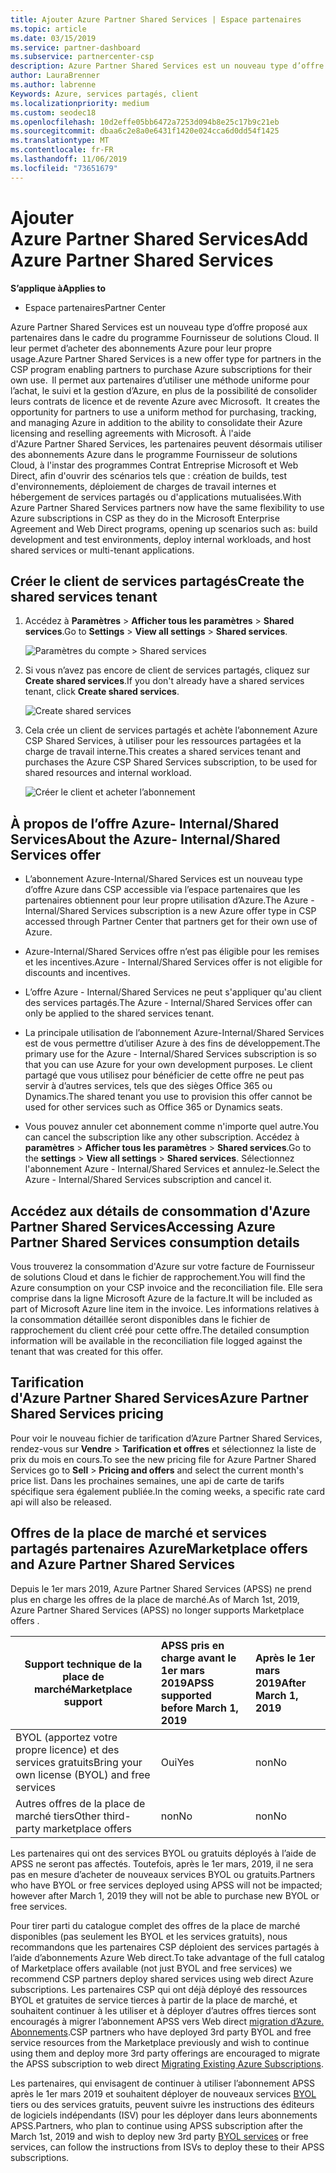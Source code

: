 ```yaml
---
title: Ajouter Azure Partner Shared Services | Espace partenaires
ms.topic: article
ms.date: 03/15/2019
ms.service: partner-dashboard
ms.subservice: partnercenter-csp
description: Azure Partner Shared Services est un nouveau type d’offre proposé aux partenaires dans le cadre du programme Fournisseur de solutions Cloud. Il leur permet d’acheter des abonnements Azure pour leur propre usage.
author: LauraBrenner
ms.author: labrenne
Keywords: Azure, services partagés, client
ms.localizationpriority: medium
ms.custom: seodec18
ms.openlocfilehash: 10d2effe05bb6472a7253d094b8e25c17b9c21eb
ms.sourcegitcommit: dbaa6c2e8a0e6431f1420e024cca6d0dd54f1425
ms.translationtype: MT
ms.contentlocale: fr-FR
ms.lasthandoff: 11/06/2019
ms.locfileid: "73651679"
---
```

# <a name="add-azure-partner-shared-services"></a><span data-ttu-id="5c569-104">Ajouter Azure Partner Shared Services</span><span class="sxs-lookup"><span data-stu-id="5c569-104">Add Azure Partner Shared Services</span></span>

<span data-ttu-id="5c569-105">**S’applique à**</span><span class="sxs-lookup"><span data-stu-id="5c569-105">**Applies to**</span></span>

-  <span data-ttu-id="5c569-106">Espace partenaires</span><span class="sxs-lookup"><span data-stu-id="5c569-106">Partner Center</span></span>

<span data-ttu-id="5c569-107">Azure Partner Shared Services est un nouveau type d’offre proposé aux partenaires dans le cadre du programme Fournisseur de solutions Cloud. Il leur permet d’acheter des abonnements Azure pour leur propre usage.</span><span class="sxs-lookup"><span data-stu-id="5c569-107">Azure Partner Shared Services is a new offer type for partners in the CSP program enabling partners to purchase Azure subscriptions for their own use.</span></span><span data-ttu-id="5c569-108">  Il permet aux partenaires d’utiliser une méthode uniforme pour l’achat, le suivi et la gestion d’Azure, en plus de la possibilité de consolider leurs contrats de licence et de revente Azure avec Microsoft.</span><span class="sxs-lookup"><span data-stu-id="5c569-108">  It creates the opportunity for partners to use a uniform method for purchasing, tracking, and managing Azure in addition to the ability to consolidate their Azure licensing and reselling agreements with Microsoft.</span></span> <span data-ttu-id="5c569-109">À l'aide d'Azure Partner Shared Services, les partenaires peuvent désormais utiliser des abonnements Azure dans le programme Fournisseur de solutions Cloud, à l'instar des programmes Contrat Entreprise Microsoft et Web Direct, afin d'ouvrir des scénarios tels que : création de builds, test d'environnements, déploiement de charges de travail internes et hébergement de services partagés ou d'applications mutualisées.</span><span class="sxs-lookup"><span data-stu-id="5c569-109">With Azure Partner Shared Services partners now have the same flexibility to use Azure subscriptions in CSP as they do in the Microsoft Enterprise Agreement and Web Direct programs, opening up scenarios such as:  build development and test environments, deploy internal workloads, and host shared services or multi-tenant applications.</span></span>  

## <a name="create-the-shared-services-tenant"></a><span data-ttu-id="5c569-110">Créer le client de services partagés</span><span class="sxs-lookup"><span data-stu-id="5c569-110">Create the shared services tenant</span></span>

1. <span data-ttu-id="5c569-111">Accédez à **Paramètres** > **Afficher tous les paramètres** > **Shared services**.</span><span class="sxs-lookup"><span data-stu-id="5c569-111">Go to **Settings** > **View all settings** > **Shared services**.</span></span>

    ![**Paramètres du compte** > **Shared services**](images/sharedservices2.png)

2. <span data-ttu-id="5c569-113">Si vous n’avez pas encore de client de services partagés, cliquez sur **Create shared services**.</span><span class="sxs-lookup"><span data-stu-id="5c569-113">If you don't already have a shared services tenant, click **Create shared services**.</span></span>

    ![Create shared services](images/sharedservices3.png)

3. <span data-ttu-id="5c569-115">Cela crée un client de services partagés et achète l’abonnement Azure CSP Shared Services, à utiliser pour les ressources partagées et la charge de travail interne.</span><span class="sxs-lookup"><span data-stu-id="5c569-115">This creates a shared services tenant and purchases the Azure CSP Shared Services subscription, to be used for shared resources and internal workload.</span></span>

    ![Créer le client et acheter l’abonnement](images/sharedservices5.png)

## <a name="about-the-azure--internalshared-services-offer"></a><span data-ttu-id="5c569-117">À propos de l’offre Azure- Internal/Shared Services</span><span class="sxs-lookup"><span data-stu-id="5c569-117">About the Azure- Internal/Shared Services offer</span></span>

- <span data-ttu-id="5c569-118">L’abonnement Azure-Internal/Shared Services est un nouveau type d’offre Azure dans CSP accessible via l’espace partenaires que les partenaires obtiennent pour leur propre utilisation d’Azure.</span><span class="sxs-lookup"><span data-stu-id="5c569-118">The Azure - Internal/Shared Services subscription is a new Azure offer type in CSP accessed through Partner Center that partners get for their own use of Azure.</span></span> 

- <span data-ttu-id="5c569-119">Azure-Internal/Shared Services offre n’est pas éligible pour les remises et les incentives.</span><span class="sxs-lookup"><span data-stu-id="5c569-119">Azure - Internal/Shared Services offer is not eligible for discounts and incentives.</span></span>

- <span data-ttu-id="5c569-120">L’offre Azure - Internal/Shared Services ne peut s'appliquer qu'au client des services partagés.</span><span class="sxs-lookup"><span data-stu-id="5c569-120">The Azure - Internal/Shared Services offer can only be applied to the shared services tenant.</span></span>

- <span data-ttu-id="5c569-121">La principale utilisation de l’abonnement Azure-Internal/Shared Services est de vous permettre d’utiliser Azure à des fins de développement.</span><span class="sxs-lookup"><span data-stu-id="5c569-121">The primary use for the Azure - Internal/Shared Services subscription is so that you can use Azure for your own development purposes.</span></span> <span data-ttu-id="5c569-122">Le client partagé que vous utilisez pour bénéficier de cette offre ne peut pas servir à d’autres services, tels que des sièges Office 365 ou Dynamics.</span><span class="sxs-lookup"><span data-stu-id="5c569-122">The shared tenant you use to provision this offer cannot be used for other services such as Office 365 or Dynamics seats.</span></span> 

- <span data-ttu-id="5c569-123">Vous pouvez annuler cet abonnement comme n'importe quel autre.</span><span class="sxs-lookup"><span data-stu-id="5c569-123">You can cancel the subscription like any other subscription.</span></span> <span data-ttu-id="5c569-124">Accédez à **paramètres** > **Afficher tous les paramètres** > **Shared services**.</span><span class="sxs-lookup"><span data-stu-id="5c569-124">Go to the **settings** > **View all settings** > **Shared services**.</span></span> <span data-ttu-id="5c569-125">Sélectionnez l'abonnement Azure - Internal/Shared Services et annulez-le.</span><span class="sxs-lookup"><span data-stu-id="5c569-125">Select the Azure - Internal/Shared Services subscription and cancel it.</span></span>

## <a name="accessing-azure-partner-shared-services-consumption-details"></a><span data-ttu-id="5c569-126">Accédez aux détails de consommation d'Azure Partner Shared Services</span><span class="sxs-lookup"><span data-stu-id="5c569-126">Accessing Azure Partner Shared Services consumption details</span></span>

<span data-ttu-id="5c569-127">Vous trouverez la consommation d'Azure sur votre facture de Fournisseur de solutions Cloud et dans le fichier de rapprochement.</span><span class="sxs-lookup"><span data-stu-id="5c569-127">You will find the Azure consumption on your CSP invoice and the reconciliation file.</span></span> <span data-ttu-id="5c569-128">Elle sera comprise dans la ligne Microsoft Azure de la facture.</span><span class="sxs-lookup"><span data-stu-id="5c569-128">It will be included as part of Microsoft Azure line item in the invoice.</span></span> <span data-ttu-id="5c569-129">Les informations relatives à la consommation détaillée seront disponibles dans le fichier de rapprochement du client créé pour cette offre.</span><span class="sxs-lookup"><span data-stu-id="5c569-129">The detailed consumption information will be available in the reconciliation file logged against the tenant that was created for this offer.</span></span> 

## <a name="azure-partner-shared-services-pricing"></a><span data-ttu-id="5c569-130">Tarification d'Azure Partner Shared Services</span><span class="sxs-lookup"><span data-stu-id="5c569-130">Azure Partner Shared Services pricing</span></span>

<span data-ttu-id="5c569-131">Pour voir le nouveau fichier de tarification d’Azure Partner Shared Services, rendez-vous sur **Vendre** >  **Tarification et offres** et sélectionnez la liste de prix du mois en cours.</span><span class="sxs-lookup"><span data-stu-id="5c569-131">To see the new pricing file for Azure Partner Shared Services go to **Sell** > **Pricing and offers** and select the current month's price list.</span></span> <span data-ttu-id="5c569-132">Dans les prochaines semaines, une api de carte de tarifs spécifique sera également publiée.</span><span class="sxs-lookup"><span data-stu-id="5c569-132">In the coming weeks, a specific rate card api will also be released.</span></span>

## <a name="marketplace-offers-and-azure-partner-shared-services"></a><span data-ttu-id="5c569-133">Offres de la place de marché et services partagés partenaires Azure</span><span class="sxs-lookup"><span data-stu-id="5c569-133">Marketplace offers and Azure Partner Shared Services</span></span>

<span data-ttu-id="5c569-134">Depuis le 1er mars 2019, Azure Partner Shared Services (APSS) ne prend plus en charge les offres de la place de marché.</span><span class="sxs-lookup"><span data-stu-id="5c569-134">As of March 1st, 2019, Azure Partner Shared Services (APSS) no longer supports Marketplace offers .</span></span>   

|<span data-ttu-id="5c569-135">**Support technique de la place de marché**</span><span class="sxs-lookup"><span data-stu-id="5c569-135">**Marketplace support**</span></span>   |<span data-ttu-id="5c569-136">**APSS pris en charge avant le 1er mars 2019**</span><span class="sxs-lookup"><span data-stu-id="5c569-136">**APSS supported before March 1, 2019**</span></span>|<span data-ttu-id="5c569-137">**Après le 1er mars 2019**</span><span class="sxs-lookup"><span data-stu-id="5c569-137">**After March 1, 2019**</span></span>|
|---------------------------|:----------------------------|:-------------------|
|<span data-ttu-id="5c569-138">BYOL (apportez votre propre licence) et des services gratuits</span><span class="sxs-lookup"><span data-stu-id="5c569-138">Bring your own license (BYOL) and free services</span></span>   | <span data-ttu-id="5c569-139">Oui</span><span class="sxs-lookup"><span data-stu-id="5c569-139">Yes</span></span>   | <span data-ttu-id="5c569-140">non</span><span class="sxs-lookup"><span data-stu-id="5c569-140">No</span></span>|
|<span data-ttu-id="5c569-141">Autres offres de la place de marché tiers</span><span class="sxs-lookup"><span data-stu-id="5c569-141">Other third-party marketplace offers</span></span>   | <span data-ttu-id="5c569-142">non</span><span class="sxs-lookup"><span data-stu-id="5c569-142">No</span></span>   |<span data-ttu-id="5c569-143">non</span><span class="sxs-lookup"><span data-stu-id="5c569-143">No</span></span>|


<span data-ttu-id="5c569-144">Les partenaires qui ont des services BYOL ou gratuits déployés à l’aide de APSS ne seront pas affectés. Toutefois, après le 1er mars, 2019, il ne sera pas en mesure d’acheter de nouveaux services BYOL ou gratuits.</span><span class="sxs-lookup"><span data-stu-id="5c569-144">Partners who have BYOL or free services deployed using APSS will not be impacted; however after  March 1, 2019 they will not be able to purchase new BYOL or free services.</span></span> 

<span data-ttu-id="5c569-145">Pour tirer parti du catalogue complet des offres de la place de marché disponibles (pas seulement les BYOL et les services gratuits), nous recommandons que les partenaires CSP déploient des services partagés à l’aide d’abonnements Azure Web direct.</span><span class="sxs-lookup"><span data-stu-id="5c569-145">To take advantage of the full catalog of Marketplace offers available (not just BYOL and free services) we recommend CSP partners deploy shared services using web direct Azure subscriptions.</span></span>  <span data-ttu-id="5c569-146">Les partenaires CSP qui ont déjà déployé des ressources BYOL et gratuites de service tierces à partir de la place de marché, et souhaitent continuer à les utiliser et à déployer d’autres offres tierces sont encouragés à migrer l’abonnement APSS vers Web direct [migration d’Azure. Abonnements](https://docs.microsoft.com/azure/cloud-solution-provider/migration/migration#migrating-existing-azure-subscriptions).</span><span class="sxs-lookup"><span data-stu-id="5c569-146">CSP partners who have deployed 3rd party BYOL and free service resources from the Marketplace previously and wish to continue using them and deploy more 3rd party offerings are encouraged to migrate the APSS subscription to web direct [Migrating Existing Azure Subscriptions](https://docs.microsoft.com/azure/cloud-solution-provider/migration/migration#migrating-existing-azure-subscriptions).</span></span>

<span data-ttu-id="5c569-147">Les partenaires, qui envisagent de continuer à utiliser l’abonnement APSS après le 1er mars 2019 et souhaitent déployer de nouveaux services [BYOL](https://azuremarketplace.microsoft.com/marketplace/apps?filters=byol) tiers ou des services gratuits, peuvent suivre les instructions des éditeurs de logiciels indépendants (ISV) pour les déployer dans leurs abonnements APSS.</span><span class="sxs-lookup"><span data-stu-id="5c569-147">Partners, who plan to continue using APSS subscription after the March 1st, 2019 and wish to deploy new 3rd party [BYOL services](https://azuremarketplace.microsoft.com/marketplace/apps?filters=byol) or free services, can follow the instructions from ISVs to deploy these to their APSS subscriptions.</span></span>


